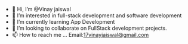 - 👋 Hi, I’m @Vinay jaiswal
- 👀 I’m interested in full-stack development and software development 
- 🌱 I’m currently learning App Development
- 💞️ I’m looking to collaborate on FullStack development projects.
- 📫 How to reach me ...
Email:17vinayjaiswal@gmail.com


<!---
Vinayjais/Vinayjais is a ✨ special ✨ repository because its `README.md` (this file) appears on your GitHub profile.
You can click the Preview link to take a look at your changes.
--->
